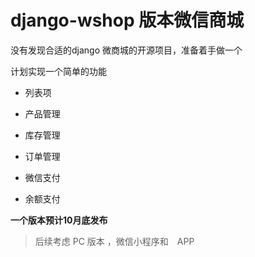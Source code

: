 
# django-wshop 版本微信商城




没有发现合适的django 微商城的开源项目，准备着手做一个

计划实现一个简单的功能



- 列表项

- 产品管理

- 库存管理

- 订单管理

- 微信支付

- 余额支付

**一个版本预计10月底发布**

>后续考虑 PC 版本 ，微信小程序和　APP　






